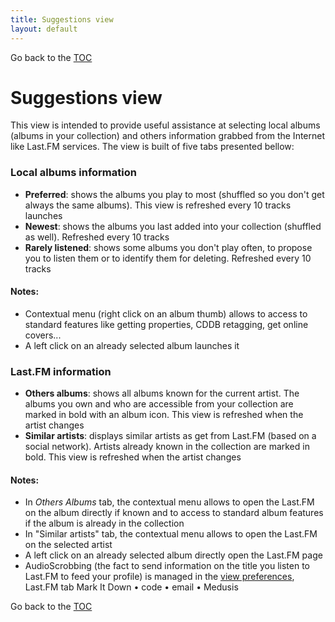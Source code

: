 ```yaml
---
title: Suggestions view
layout: default
---
```

Go back to the [TOC](/manual/main.html)

# Suggestions view

This view is intended to provide useful assistance at selecting local albums (albums in your collection) and others information grabbed from the Internet like Last.FM services. The view is built of five tabs presented bellow:

### Local albums information
- **Preferred**: shows the albums you play to most (shuffled so you don't get always the same albums). This view is refreshed every 10 tracks launches
- **Newest**: shows the albums you last added into your collection (shuffled as well). Refreshed every 10 tracks
- **Rarely listened**: shows some albums you don't play often, to propose you to listen them or to identify them for deleting. Refreshed every 10 tracks

#### Notes:
- Contextual menu (right click on an album thumb) allows to access to standard features like getting properties, CDDB retagging, get online covers...
- A left click on an already selected album launches it

### Last.FM information
- **Others albums**: shows all albums known for the current artist. The albums you own and who are accessible from your collection are marked in bold with an album icon. This view is refreshed when the artist changes
- **Similar artists**: displays similar artists as get from Last.FM (based on a social network). Artists already known in the collection are marked in bold. This view is refreshed when the artist changes

#### Notes:
- In _Others Albums_ tab, the contextual menu allows to open the Last.FM on the album directly if known and to access to standard album features if the album is already in the collection
- In "Similar artists" tab, the contextual menu allows to open the Last.FM on the selected artist
- A left click on an already selected album directly open the Last.FM page
- AudioScrobbing (the fact to send information on the title you listen to Last.FM to feed your profile) is managed in the [view preferences](view_preferences.html), Last.FM tab
Mark It Down • code • email • Medusis


Go back to the [TOC](/manual/main.html)